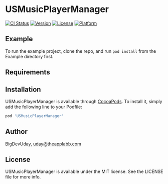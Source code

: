# USMusicPlayerManager

[![CI Status](https://img.shields.io/travis/BigDevUday/USMusicPlayerManager.svg?style=flat)](https://travis-ci.org/BigDevUday/USMusicPlayerManager)
[![Version](https://img.shields.io/cocoapods/v/USMusicPlayerManager.svg?style=flat)](https://cocoapods.org/pods/USMusicPlayerManager)
[![License](https://img.shields.io/cocoapods/l/USMusicPlayerManager.svg?style=flat)](https://cocoapods.org/pods/USMusicPlayerManager)
[![Platform](https://img.shields.io/cocoapods/p/USMusicPlayerManager.svg?style=flat)](https://cocoapods.org/pods/USMusicPlayerManager)

## Example

To run the example project, clone the repo, and run `pod install` from the Example directory first.

## Requirements

## Installation

USMusicPlayerManager is available through [CocoaPods](https://cocoapods.org). To install
it, simply add the following line to your Podfile:

```ruby
pod 'USMusicPlayerManager'
```

## Author

BigDevUday, uday@theapplabb.com

## License

USMusicPlayerManager is available under the MIT license. See the LICENSE file for more info.
